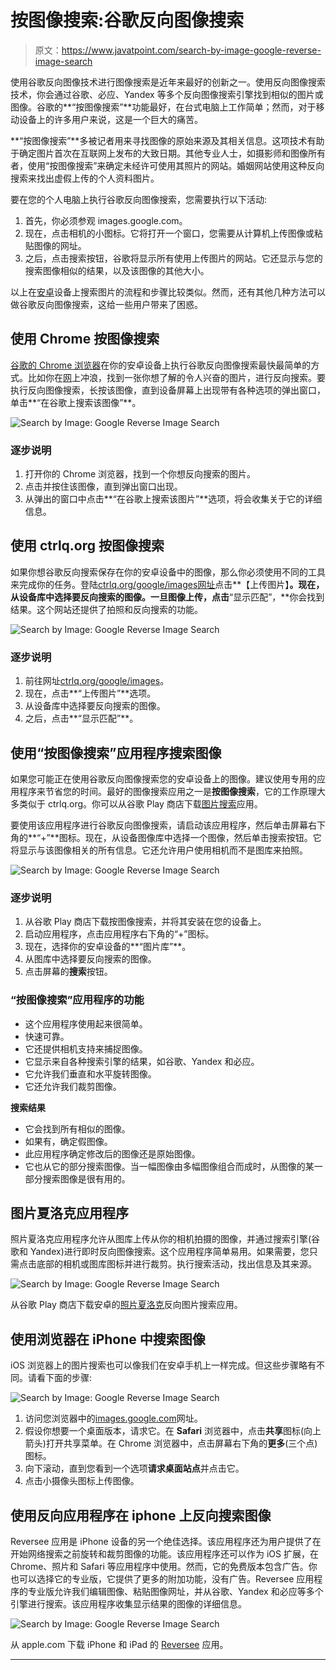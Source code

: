 # 按图像搜索:谷歌反向图像搜索

> 原文：<https://www.javatpoint.com/search-by-image-google-reverse-image-search>

使用谷歌反向图像技术进行图像搜索是近年来最好的创新之一。使用反向图像搜索技术，你会通过谷歌、必应、Yandex 等多个反向图像搜索引擎找到相似的图片或图像。谷歌的**“按图像搜索”**功能最好，在台式电脑上工作简单；然而，对于移动设备上的许多用户来说，这是一个巨大的痛苦。

**“按图像搜索”**多被记者用来寻找图像的原始来源及其相关信息。这项技术有助于确定图片首次在互联网上发布的大致日期。其他专业人士，如摄影师和图像所有者，使用“按图像搜索”来确定未经许可使用其照片的网站。婚姻网站使用这种反向搜索来找出虚假上传的个人资料图片。

要在您的个人电脑上执行谷歌反向图像搜索，您需要执行以下活动:

1.  首先，你必须参观 images.google.com。
2.  现在，点击相机的小图标。它将打开一个窗口，您需要从计算机上传图像或粘贴图像的网址。
3.  之后，点击搜索按钮，谷歌将显示所有使用上传图片的网站。它还显示与您的搜索图像相似的结果，以及该图像的其他大小。

以上在[安卓](https://www.javatpoint.com/android-tutorial)设备上搜索图片的流程和步骤比较类似。然而，还有其他几种方法可以做谷歌反向图像搜索，这给一些用户带来了困惑。

## 使用 Chrome 按图像搜索

[谷歌的 Chrome 浏览器](https://www.javatpoint.com/google-chrome)在你的安卓设备上执行谷歌反向图像搜索最快最简单的方式。比如你在[网](https://www.javatpoint.com/internet)上冲浪，找到一张你想了解的令人兴奋的图片，进行反向搜索。要执行反向图像搜索，长按该图像，直到设备屏幕上出现带有各种选项的弹出窗口，单击**“在谷歌上搜索该图像”**。

![Search by Image: Google Reverse Image Search](img/b7b6ac66bd37a7bfa1e520792ea7ffdf.png)

### 逐步说明

1.  打开你的 Chrome 浏览器，找到一个你想反向搜索的图片。
2.  点击并按住该图像，直到弹出窗口出现。
3.  从弹出的窗口中点击**“在谷歌上搜索该图片”**选项，将会收集关于它的详细信息。

## 使用 ctrlq.org 按图像搜索

如果你想谷歌反向搜索保存在你的安卓设备中的图像，那么你必须使用不同的工具来完成你的任务。登陆[ctrlq.org/google/images](https://ctrlq.org/google/images/)[网址](https://www.javatpoint.com/url-full-form)点击**【上传图片】**。现在，从设备库中选择要反向搜索的图像。一旦图像上传，点击**“显示匹配”，**你会找到结果。这个网站还提供了拍照和反向搜索的功能。

![Search by Image: Google Reverse Image Search](img/2b0b5efcf03c7a1eb97687d7754f135f.png)

### 逐步说明

1.  前往网址[ctrlq.org/google/images](https://ctrlq.org/google/images/)。
2.  现在，点击**“上传图片”**选项。
3.  从设备库中选择要反向搜索的图像。
4.  之后，点击**“显示匹配”**。

## 使用“按图像搜索”应用程序搜索图像

如果您可能正在使用谷歌反向图像搜索您的安卓设备上的图像。建议使用专用的应用程序来节省您的时间。最好的图像搜索应用之一是**按图像搜索**，它的工作原理大多类似于 ctrlq.org。你可以从谷歌 Play 商店下载[图片搜索](https://play.google.com/store/apps/details?id=com.palmteam.imagesearch)应用。

要使用该应用程序进行谷歌反向图像搜索，请启动该应用程序，然后单击屏幕右下角的**“+”**图标。现在，从设备图像库中选择一个图像，然后单击搜索按钮。它将显示与该图像相关的所有信息。它还允许用户使用相机而不是图库来拍照。

![Search by Image: Google Reverse Image Search](img/9e1c1a9b511a0277d2f53d4730b29e4f.png)

### 逐步说明

1.  从谷歌 Play 商店下载按图像搜索，并将其安装在您的设备上。
2.  启动应用程序，点击应用程序右下角的“+”图标。
3.  现在，选择你的安卓设备的**“图片库”**。
4.  从图库中选择要反向搜索的图像。
5.  点击屏幕的**搜索**按钮。

### “按图像搜索”应用程序的功能

*   这个应用程序使用起来很简单。
*   快速可靠。
*   它还提供相机支持来捕捉图像。
*   它显示来自各种搜索引擎的结果，如谷歌、Yandex 和必应。
*   它允许我们垂直和水平旋转图像。
*   它还允许我们裁剪图像。

**搜索结果**

*   它会找到所有相似的图像。
*   如果有，确定假图像。
*   此应用程序确定修改后的图像还是原始图像。
*   它也从它的部分搜索图像。当一幅图像由多幅图像组合而成时，从图像的某一部分搜索图像是很有用的。

## 图片夏洛克应用程序

照片夏洛克应用程序允许从图库上传从你的相机拍摄的图像，并通过搜索引擎(谷歌和 Yandex)进行即时反向图像搜索。这个应用程序简单易用。如果需要，您只需点击底部的相机或图库图标并进行裁剪。执行搜索活动，找出信息及其来源。

![Search by Image: Google Reverse Image Search](img/b445c103aeb3cd5fa6afc366cd59daec.png)

从谷歌 Play 商店下载安卓的[照片夏洛克](https://play.google.com/store/apps/details?id=hippeis.com.photochecker)反向图片搜索应用。

## 使用浏览器在 iPhone 中搜索图像

iOS 浏览器上的图片搜索也可以像我们在安卓手机上一样完成。但这些步骤略有不同。请看下面的步骤:

![Search by Image: Google Reverse Image Search](img/743409d626953aab4859f11077fca237.png)

1.  访问您浏览器中的[images.google.com](https://images.google.com/)网址。
2.  假设你想要一个桌面版本，请求它。在 **Safari** 浏览器中，点击**共享**图标(向上箭头)打开共享菜单。在 Chrome 浏览器中，点击屏幕右下角的**更多**(三个点)图标。
3.  向下滚动，直到您看到一个选项**请求桌面站点**并点击它。
4.  点击小摄像头图标上传图像。

## 使用反向应用程序在 iphone 上反向搜索图像

Reversee 应用是 iPhone 设备的另一个绝佳选择。该应用程序还为用户提供了在开始网络搜索之前旋转和裁剪图像的功能。该应用程序还可以作为 iOS 扩展，在 Chrome、照片和 Safari 等应用程序中使用。然而，它的免费版本包含广告。你也可以选择它的专业版，它提供了更多的附加功能，没有广告。Reversee 应用程序的专业版允许我们编辑图像、粘贴图像网址，并从谷歌、Yandex 和必应等多个引擎进行搜索。该应用程序收集显示结果的图像的详细信息。

![Search by Image: Google Reverse Image Search](img/88d8b40cad91ad21c4a284719c70c69d.png)

从 apple.com 下载 iPhone 和 iPad 的 [Reversee](https://apps.apple.com/us/app/reversee-reverse-image-search/id875678494) 应用。

* * *